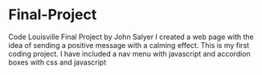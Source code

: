 # Final-Project
Code Louisville Final Project by John Salyer
I created a web page with the idea of sending a positive message with a calming effect.
This is my first coding project.
I have included a nav menu with javascript and accordion boxes with css and javascript
